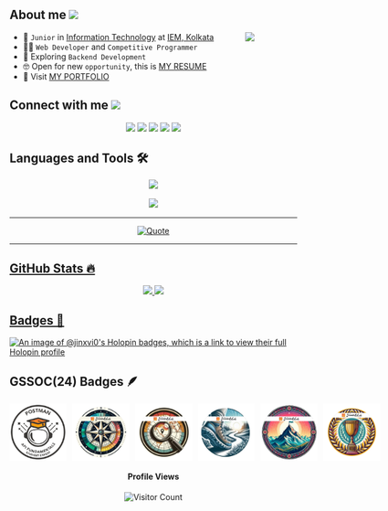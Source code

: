 <!--
<p align="center">
    <a href="https://git.io/typing-svg"><img src="https://readme-typing-svg.demolab.com?font=Fira+Code&weight=500&size=25&pause=100&color=F75252&center=true&vCenter=true&width=300&lines=Programmer;Developer;Otaku" alt="Typing SVG" /></a>
</p>
-->


## <h2>About me <img src = "https://media.giphy.com/media/k76eCxLAYwyjyFXClf/giphy.gif" width = 40px> </h2>

<img align="right" src="https://media.giphy.com/media/M9gbBd9nbDrOTu1Mqx/giphy.gif" width="18%"/>

- :school: `Junior` in [Information Technology](https://sites.google.com/view/iem-it) at [IEM, Kolkata](https://iem.edu.in/)
- :technologist: `Web Developer` and `Competitive Programmer`
- :monocle_face: Exploring `Backend Development`
- :nerd_face: Open for new `opportunity`, this is [MY RESUME](https://drive.google.com/file/d/1ZHFQ0J_n-ErRpxyknrhCKOhV-9QMQ2Zw/view?usp=sharing)
- :ghost: Visit [MY PORTFOLIO](https://jinxvi-portfolio.vercel.app)

## <h2>Connect with me <img src = "https://media.giphy.com/media/DUPJKY0WIbUqYhvW5a/giphy.gif" width = 30px> </h2> 

<p align="center">
	<a href="mailto:adarshkumarmsay@gmail.com"><img src="https://skillicons.dev/icons?i=gmail"></a>
	<a href="https://www.linkedin.com/in/jinx-vi/"><img src="https://skillicons.dev/icons?i=linkedin"></a>
	<a href="https://github.com/jinx-vi-0"><img src="https://skillicons.dev/icons?i=github"></a>
	<a href="https://discord.com/users/jinx.vi#6738"><img src="https://skillicons.dev/icons?i=discord"></a>
	<a href="https://twitter.com/_jinx_vi_"><img src="https://skillicons.dev/icons?i=twitter"></a>
</p>

## Languages and Tools 🛠️

<p align="center"> <a href="https://github.com/jinx-vi-0"><img src="https://skillicons.dev/icons?i=html,css,js,git,github,nodejs,npm,postman,express,mysql,mongodb,firebase,vite,powershell"> </a> </p>
<p align="center"> <a href="https://github.com/jinx-vi-0"><img src="https://skillicons.dev/icons?i=cpp,java,c,sublime,vscode,idea,replit,codepen,netlify,vercel,bots,notion,stackoverflow,windows,ubuntu"> </a> </p>

---

<p align = "center">
	<a href="https://github.com/piyushsuthar/github-readme-quotes"> <img alt = "Quote" src="https://quotes-github-readme.vercel.app/api?type=horizontal&theme=dracula&animation=grow_out_in&quoteCategory=programming">
</p>

---

## GitHub Stats 🔥

<p align="center">
	<img src="https://stats.quira.sh/jinx-vi/github?theme=dark" height="250px"/>
	<img src="https://stats.quira.sh/jinx-vi/languages-over-time?theme=dark" height="250px"/>
	
<!-- 	<img src="https://github-readme-stats.vercel.app/api?username=jinx-vi-0&theme=dracula&show_icons=true&hide_border=true&count_private=true" alt="jinx-vi-0" /> -->
<!--     <img src="https://github-readme-streak-stats-swart-eight.vercel.app?user=jinx-vi-0&theme=dracula&hide_border=true" alt="jinx-vi-0" /> -->
<!-- 	<img src="https://github-readme-stats-snowy-kappa-41.vercel.app//api/top-langs?username=jinx-vi-0&layout=donut&theme=dracula&hide_border=true" alt="jinx-vi-0" height="195px"/> -->

</p>

## Badges 📛

[![An image of @jinxvi0's Holopin badges, which is a link to view their full Holopin profile](https://holopin.me/jinxvi0)](https://holopin.io/@jinxvi0)

## GSSOC(24) Badges 🪶
<div style='display:flex; align-items:center; gap: 10px;' align='center'>
<img src="https://raw.githubusercontent.com/girlscript/gssoc-website-new/main/public/badges/postman.png" width="100px" height="100px" />
  <img src="https://github.com/girlscript/gssoc-website-new/blob/main/public/badges/1.png" width="100px" height="100px" />
  <img src="https://github.com/girlscript/gssoc-website-new/blob/main/public/badges/2.png" width="100px" height="100px" />
  <img src="https://github.com/girlscript/gssoc-website-new/blob/main/public/badges/3.png" width="100px" height="100px" />
  <img src="https://github.com/girlscript/gssoc-website-new/blob/main/public/badges/4.png" width="100px" height="100px" />
  <img src="https://github.com/girlscript/gssoc-website-new/blob/main/public/badges/5.png" width="100px" height="100px" />
</div>

<p align="center">
<h4 align="center">Profile Views</h4>
<p align="center">
<img src="https://profile-counter.glitch.me/{jinx-vi-0}/count.svg" alt="Visitor Count" />
</p>
</p>
